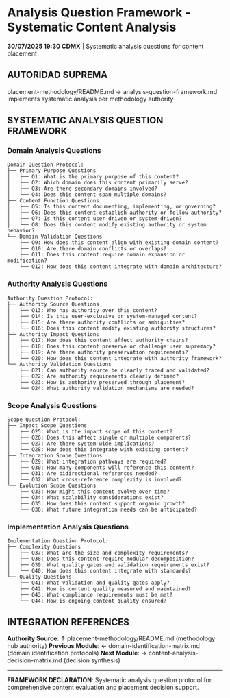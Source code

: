 # Analysis Question Framework - Systematic Content Analysis

**30/07/2025 19:30 CDMX** | Systematic analysis questions for content placement

## AUTORIDAD SUPREMA
placement-methodology/README.md → analysis-question-framework.md implements systematic analysis per methodology authority

## SYSTEMATIC ANALYSIS QUESTION FRAMEWORK

### **Domain Analysis Questions**
```
Domain Question Protocol:
├── Primary Purpose Questions
│   ├── Q1: What is the primary purpose of this content?
│   ├── Q2: Which domain does this content primarily serve?
│   ├── Q3: Are there secondary domains involved?
│   └── Q4: Does this content span multiple domains?
├── Content Function Questions
│   ├── Q5: Is this content documenting, implementing, or governing?
│   ├── Q6: Does this content establish authority or follow authority?
│   ├── Q7: Is this content user-driven or system-driven?
│   └── Q8: Does this content modify existing authority or system behavior?
└── Domain Validation Questions
    ├── Q9: How does this content align with existing domain content?
    ├── Q10: Are there domain conflicts or overlaps?
    ├── Q11: Does this content require domain expansion or modification?
    └── Q12: How does this content integrate with domain architecture?
```

### **Authority Analysis Questions**
```
Authority Question Protocol:
├── Authority Source Questions
│   ├── Q13: Who has authority over this content?
│   ├── Q14: Is this user-exclusive or system-managed content?  
│   ├── Q15: Are there authority conflicts or ambiguities?
│   └── Q16: Does this content modify existing authority structures?
├── Authority Impact Questions
│   ├── Q17: How does this content affect authority chains?
│   ├── Q18: Does this content preserve or challenge user supremacy?
│   ├── Q19: Are there authority preservation requirements?
│   └── Q20: How does this content integrate with authority framework?
└── Authority Validation Questions
    ├── Q21: Can authority source be clearly traced and validated?
    ├── Q22: Are authority requirements clearly defined?
    ├── Q23: How is authority preserved through placement?
    └── Q24: What authority validation mechanisms are needed?
```

### **Scope Analysis Questions**
```
Scope Question Protocol:
├── Impact Scope Questions
│   ├── Q25: What is the impact scope of this content?
│   ├── Q26: Does this affect single or multiple components?
│   ├── Q27: Are there system-wide implications?
│   └── Q28: How does this integrate with existing content?
├── Integration Scope Questions
│   ├── Q29: What integration pathways are required?
│   ├── Q30: How many components will reference this content?
│   ├── Q31: Are bidirectional references needed?
│   └── Q32: What cross-reference complexity is involved?
└── Evolution Scope Questions
    ├── Q33: How might this content evolve over time?
    ├── Q34: What scalability considerations exist?
    ├── Q35: How does this content support organic growth?
    └── Q36: What future integration needs can be anticipated?
```

### **Implementation Analysis Questions**
```
Implementation Question Protocol:
├── Complexity Questions
│   ├── Q37: What are the size and complexity requirements?
│   ├── Q38: Does this content require modular decomposition?
│   ├── Q39: What quality gates and validation requirements exist?
│   └── Q40: How does this content integrate with standards?
└── Quality Questions
    ├── Q41: What validation and quality gates apply?
    ├── Q42: How is content quality measured and maintained?
    ├── Q43: What compliance requirements must be met?
    └── Q44: How is ongoing content quality ensured?
```

## INTEGRATION REFERENCES

**Authority Source**: ↑ placement-methodology/README.md (methodology hub authority)
**Previous Module**: ← domain-identification-matrix.md (domain identification protocols)
**Next Module**: → content-analysis-decision-matrix.md (decision synthesis)

---

**FRAMEWORK DECLARATION**: Systematic analysis question protocol for comprehensive content evaluation and placement decision support.